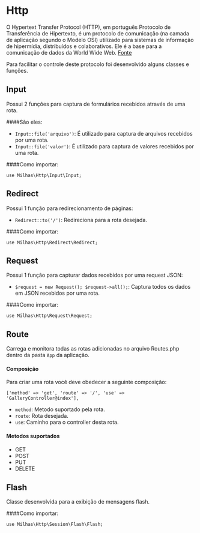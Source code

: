 # Http

O Hypertext Transfer Protocol (HTTP), em português Protocolo de Transferência de Hipertexto, é um protocolo de comunicação (na camada de aplicação segundo o Modelo OSI) utilizado para sistemas de informação de hipermídia, distribuídos e colaborativos. Ele é a base para a comunicação de dados da World Wide Web.
[Fonte](https://pt.wikipedia.org/wiki/Hypertext_Transfer_Protocol)

Para facilitar o controle deste protocolo foi desenvolvido alguns classes e funções.

## Input

Possui 2 funções para captura de formulários recebidos através de uma rota.

####São eles:

- `Input::file('arquivo')`: É utilizado para captura de arquivos recebidos por uma rota.
- `Input::file('valor')`: É utilizado para captura de valores recebidos por uma rota.

####Como importar:
```
use Milhas\Http\Input\Input;
```

## Redirect

Possui 1 função para redirecionamento de páginas:

- `Redirect::to('/')`: Redireciona para a rota desejada.

####Como importar:

```
use Milhas\Http\Redirect\Redirect;
```

## Request

Possui 1 função para capturar dados recebidos por uma request JSON:

- `$request = new Request(); $request->all();`: Captura todos os dados em JSON recebidos por uma rota.
 
####Como importar:

```
use Milhas\Http\Request\Request;
```

## Route

Carrega e monitora todas as rotas adicionadas no arquivo Routes.php dentro da pasta `App` da aplicação.

#### Composição

Para criar uma rota você deve obedecer a seguinte composição:

```
['method' => 'get', 'route' => '/', 'use' => 'GalleryController@index'],
```
- `method`: Metodo suportado pela rota.
- `route`: Rota desejada.
- `use`: Caminho para o controller desta rota.

#### Metodos suportados

- GET
- POST
- PUT
- DELETE

## Flash

Classe desenvolvida para a exibição de mensagens flash.


####Como importar:

```
use Milhas\Http\Session\Flash\Flash;
```



